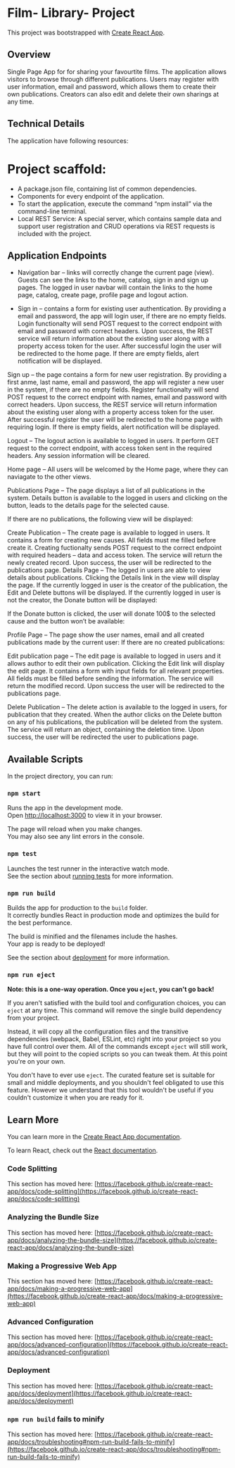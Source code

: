 # Film- Library- Project

This project was bootstrapped with [Create React App](https://github.com/facebook/create-react-app).

## Overview 
Single Page App for for sharing your favourtite films. The application allows visitors to browse through different publications. Users may register with user information, email and password, which allows them to create their own publications. Creators can also edit and delete their own sharings at any time.

## Technical Details 
The application have following resources:

# Project scaffold: 
- A package.json file, containing list of common dependencies.
- Components for every endpoint of the application. 
- To start the application, execute the command “npm install” via the command-line terminal.
- Local REST Service: A special server, which contains sample data and support user registration and CRUD operations via REST requests is included with the project.

## Application Endpoints
- Navigation bar – links will correctly change the current page (view). Guests can see the links to the home, catalog, sign in and sign up pages. The logged in user navbar will contain the links to the home page, catalog, create page, profile page and logout action. 

- Sign in – contains a form for existing user authentication. By providing a email and password, the app will login user, if there are no empty fields. Login functionalty will send POST request to the correct endpoint with email and password with correct headers. Upon success, the REST service will return information about the existing user along with a property access token for the user. After successful login the user will be redirected to the home page. If there are empty fields, alert notification will be displayed.

Sign up – the page contains a form for new user registration. By providing a first anme, last name, email and password, the app will register a new user in the system, if there are no empty fields. Register functionalty will send POST request to the correct endpoint with names, email and password with correct headers. Upon success, the REST service will return information about the existing user along with a property access token for the user. After successful register the user will be redirected to the home page with requiring login. If there is empty fields, alert notification will be displayed.

Logout – The logout action is available to logged in users. It perform GET request to the correct endpoint, with access token sent in the required headers. Any session information will be cleared.

Home page – All users will be welcomed by the Home page, where they can naviagate to the other views.

Publications Page – The page displays a list of all publications in the system. Details button is available to the logged in users and clicking on the button, leads to the details page for the selected cause.

If there are no publications, the following view will be displayed:

Create Publication – The create page is available to logged in users. It contains a form for creating new causes. All fields must me filled before create it. Creating fuctionalty sends POST request to the correct endpoint with required headers – data and access token. The service will return the newly created record. Upon success, the user will be redirected to the publications page.
Details Page – The logged in users are able to view details about publications. Clicking the Details link in the view will display the page. If the currently logged in user is the creator of the publication, the Edit and Delete buttons will be displayed.
If the currently logged in user is not the creator, the Donate button will be displayed:

If the Donate button is clicked, the user will donate 100$ to the selected cause and the button won’t be available:

Profile Page – The page show the user names, email and all created publications made by the current user:
If there are no created publications:

Edit publication page – The edit page is available to logged in users and it allows author to edit their own publication. Clicking the Edit link will display the edit page. It contains a form with input fields for all relevant properties. All fields must be filled before sending the information.
The service will return the modified record. Upon success the user will be redirected to the publications page.

Delete Publication – The delete action is available to the logged in users, for publication that they created. When the author clicks on the Delete button on any of his publications, the publication will be deleted from the system. The service will return an object, containing the deletion time. Upon success, the user will be redirected the user to publications page.

## Available Scripts

In the project directory, you can run:

### `npm start`

Runs the app in the development mode.\
Open [http://localhost:3000](http://localhost:3000) to view it in your browser.

The page will reload when you make changes.\
You may also see any lint errors in the console.

### `npm test`

Launches the test runner in the interactive watch mode.\
See the section about [running tests](https://facebook.github.io/create-react-app/docs/running-tests) for more information.

### `npm run build`

Builds the app for production to the `build` folder.\
It correctly bundles React in production mode and optimizes the build for the best performance.

The build is minified and the filenames include the hashes.\
Your app is ready to be deployed!

See the section about [deployment](https://facebook.github.io/create-react-app/docs/deployment) for more information.

### `npm run eject`

**Note: this is a one-way operation. Once you `eject`, you can't go back!**

If you aren't satisfied with the build tool and configuration choices, you can `eject` at any time. This command will remove the single build dependency from your project.

Instead, it will copy all the configuration files and the transitive dependencies (webpack, Babel, ESLint, etc) right into your project so you have full control over them. All of the commands except `eject` will still work, but they will point to the copied scripts so you can tweak them. At this point you're on your own.

You don't have to ever use `eject`. The curated feature set is suitable for small and middle deployments, and you shouldn't feel obligated to use this feature. However we understand that this tool wouldn't be useful if you couldn't customize it when you are ready for it.

## Learn More

You can learn more in the [Create React App documentation](https://facebook.github.io/create-react-app/docs/getting-started).

To learn React, check out the [React documentation](https://reactjs.org/).

### Code Splitting

This section has moved here: [https://facebook.github.io/create-react-app/docs/code-splitting](https://facebook.github.io/create-react-app/docs/code-splitting)

### Analyzing the Bundle Size

This section has moved here: [https://facebook.github.io/create-react-app/docs/analyzing-the-bundle-size](https://facebook.github.io/create-react-app/docs/analyzing-the-bundle-size)

### Making a Progressive Web App

This section has moved here: [https://facebook.github.io/create-react-app/docs/making-a-progressive-web-app](https://facebook.github.io/create-react-app/docs/making-a-progressive-web-app)

### Advanced Configuration

This section has moved here: [https://facebook.github.io/create-react-app/docs/advanced-configuration](https://facebook.github.io/create-react-app/docs/advanced-configuration)

### Deployment

This section has moved here: [https://facebook.github.io/create-react-app/docs/deployment](https://facebook.github.io/create-react-app/docs/deployment)

### `npm run build` fails to minify

This section has moved here: [https://facebook.github.io/create-react-app/docs/troubleshooting#npm-run-build-fails-to-minify](https://facebook.github.io/create-react-app/docs/troubleshooting#npm-run-build-fails-to-minify)
